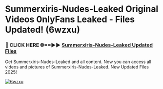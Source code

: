 # Summerxiris-Nudes-Leaked Original Videos 0nlyFans Leaked - Files Updated! (6wzxu)

<h3>🔴 CLICK HERE 🌐==►► <a href="https://tinyurl.com/5h6xmrr3" rel="nofollow">Summerxiris-Nudes-Leaked Updated Files</a></h3>

Get Summerxiris-Nudes-Leaked and all content. Now you can access all videos and pictures of Summerxiris-Nudes-Leaked. New Updated Files 2025!

[![6wzxu](https://i.imgur.com/KVD873Z.gif)](https://tinyurl.com/5h6xmrr3)
